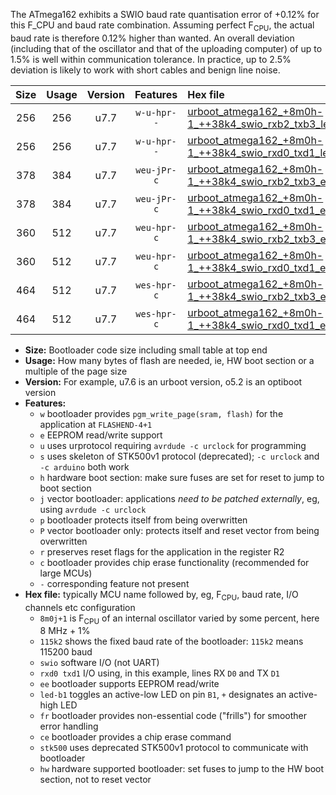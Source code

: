 The ATmega162 exhibits a SWIO baud rate quantisation error of +0.12% for this F_CPU and baud rate combination. Assuming perfect F<sub>CPU</sub>, the actual baud rate is therefore 0.12% higher than wanted. An overall deviation (including that of the oscillator and that of the uploading computer) of up to 1.5% is well within communication tolerance. In practice, up to 2.5% deviation is likely to work with short cables and benign line noise.

|Size|Usage|Version|Features|Hex file|
|:-:|:-:|:-:|:-:|:--|
|256|256|u7.7|`w-u-hpr--`|[urboot_atmega162_+8m0h-1_++38k4_swio_rxb2_txb3_led+b0_hw.hex](https://raw.githubusercontent.com/stefanrueger/urboot.hex/main/cores/majorcore/atmega162/internal_oscillator/fcpu_+8m0h-1/br_++38k4/urboot_atmega162_+8m0h-1_++38k4_swio_rxb2_txb3_led+b0_hw.hex)|
|256|256|u7.7|`w-u-hpr--`|[urboot_atmega162_+8m0h-1_++38k4_swio_rxd0_txd1_led+b0_hw.hex](https://raw.githubusercontent.com/stefanrueger/urboot.hex/main/cores/majorcore/atmega162/internal_oscillator/fcpu_+8m0h-1/br_++38k4/urboot_atmega162_+8m0h-1_++38k4_swio_rxd0_txd1_led+b0_hw.hex)|
|378|384|u7.7|`weu-jPr-c`|[urboot_atmega162_+8m0h-1_++38k4_swio_rxb2_txb3_ee_led+b0_fr_ce.hex](https://raw.githubusercontent.com/stefanrueger/urboot.hex/main/cores/majorcore/atmega162/internal_oscillator/fcpu_+8m0h-1/br_++38k4/urboot_atmega162_+8m0h-1_++38k4_swio_rxb2_txb3_ee_led+b0_fr_ce.hex)|
|378|384|u7.7|`weu-jPr-c`|[urboot_atmega162_+8m0h-1_++38k4_swio_rxd0_txd1_ee_led+b0_fr_ce.hex](https://raw.githubusercontent.com/stefanrueger/urboot.hex/main/cores/majorcore/atmega162/internal_oscillator/fcpu_+8m0h-1/br_++38k4/urboot_atmega162_+8m0h-1_++38k4_swio_rxd0_txd1_ee_led+b0_fr_ce.hex)|
|360|512|u7.7|`weu-hpr-c`|[urboot_atmega162_+8m0h-1_++38k4_swio_rxb2_txb3_ee_led+b0_fr_ce_hw.hex](https://raw.githubusercontent.com/stefanrueger/urboot.hex/main/cores/majorcore/atmega162/internal_oscillator/fcpu_+8m0h-1/br_++38k4/urboot_atmega162_+8m0h-1_++38k4_swio_rxb2_txb3_ee_led+b0_fr_ce_hw.hex)|
|360|512|u7.7|`weu-hpr-c`|[urboot_atmega162_+8m0h-1_++38k4_swio_rxd0_txd1_ee_led+b0_fr_ce_hw.hex](https://raw.githubusercontent.com/stefanrueger/urboot.hex/main/cores/majorcore/atmega162/internal_oscillator/fcpu_+8m0h-1/br_++38k4/urboot_atmega162_+8m0h-1_++38k4_swio_rxd0_txd1_ee_led+b0_fr_ce_hw.hex)|
|464|512|u7.7|`wes-hpr-c`|[urboot_atmega162_+8m0h-1_++38k4_swio_rxb2_txb3_ee_led+b0_fr_ce_stk500_hw.hex](https://raw.githubusercontent.com/stefanrueger/urboot.hex/main/cores/majorcore/atmega162/internal_oscillator/fcpu_+8m0h-1/br_++38k4/urboot_atmega162_+8m0h-1_++38k4_swio_rxb2_txb3_ee_led+b0_fr_ce_stk500_hw.hex)|
|464|512|u7.7|`wes-hpr-c`|[urboot_atmega162_+8m0h-1_++38k4_swio_rxd0_txd1_ee_led+b0_fr_ce_stk500_hw.hex](https://raw.githubusercontent.com/stefanrueger/urboot.hex/main/cores/majorcore/atmega162/internal_oscillator/fcpu_+8m0h-1/br_++38k4/urboot_atmega162_+8m0h-1_++38k4_swio_rxd0_txd1_ee_led+b0_fr_ce_stk500_hw.hex)|

- **Size:** Bootloader code size including small table at top end
- **Usage:** How many bytes of flash are needed, ie, HW boot section or a multiple of the page size
- **Version:** For example, u7.6 is an urboot version, o5.2 is an optiboot version
- **Features:**
  + `w` bootloader provides `pgm_write_page(sram, flash)` for the application at `FLASHEND-4+1`
  + `e` EEPROM read/write support
  + `u` uses urprotocol requiring `avrdude -c urclock` for programming
  + `s` uses skeleton of STK500v1 protocol (deprecated); `-c urclock` and `-c arduino` both work
  + `h` hardware boot section: make sure fuses are set for reset to jump to boot section
  + `j` vector bootloader: applications *need to be patched externally*, eg, using `avrdude -c urclock`
  + `p` bootloader protects itself from being overwritten
  + `P` vector bootloader only: protects itself and reset vector from being overwritten
  + `r` preserves reset flags for the application in the register R2
  + `c` bootloader provides chip erase functionality (recommended for large MCUs)
  + `-` corresponding feature not present
- **Hex file:** typically MCU name followed by, eg, F<sub>CPU</sub>, baud rate, I/O channels etc configuration
  + `8m0j+1` is F<sub>CPU</sub> of an internal oscillator varied by some percent, here 8 MHz + 1%
  + `115k2` shows the fixed baud rate of the bootloader: `115k2` means 115200 baud
  + `swio` software I/O (not UART)
  + `rxd0 txd1` I/O using, in this example, lines RX `D0` and TX `D1`
  + `ee` bootloader supports EEPROM read/write
  + `led-b1` toggles an active-low LED on pin `B1`, `+` designates an active-high LED
  + `fr` bootloader provides non-essential code ("frills") for smoother error handling
  + `ce` bootloader provides a chip erase command
  + `stk500` uses deprecated STK500v1 protocol to communicate with bootloader
  + `hw` hardware supported bootloader: set fuses to jump to the HW boot section, not to reset vector

